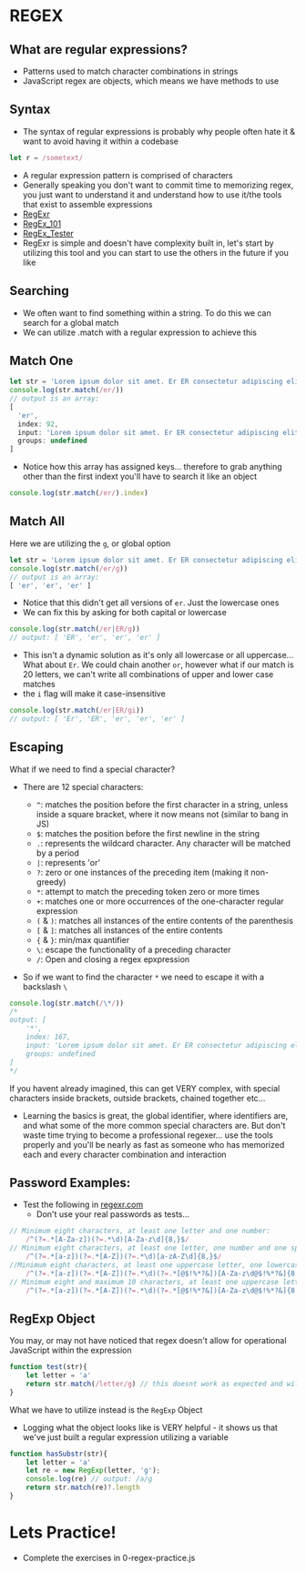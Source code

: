 # REGEX

## What are regular expressions?
- Patterns used to match character combinations in strings
- JavaScript regex are objects, which means we have methods to use

## Syntax
- The syntax of regular expressions is probably why people often hate it & want to avoid having it within a codebase
```js 
let r = /sometext/ 
```
- A regular expression pattern is comprised of characters 
- Generally speaking you don't want to commit time to memorizing regex, you just want to understand it and understand how to use it/the tools that exist to assemble expressions
- [RegExr](https://regexr.com/)
- [RegEx_101](https://regex101.com/)
- [RegEx_Tester](https://regextester.com/)
- RegExr is simple and doesn't have complexity built in, let's start by utilizing this tool and you can start to use the others in the future if you like

## Searching
- We often want to find something within a string. To do this we can search for a global match
- We can utilize .match with a regular expression to achieve this

## Match One
```js
let str = 'Lorem ipsum dolor sit amet. Er ER consectetur adipiscing elit, sed do eiusmod tempor incididunt exercitation ut labore et dolore /g magna aliqua. Uter / enim ad minim * veniamer.'
console.log(str.match(/er/))
// output is an array:
[
  'er',
  index: 92,
  input: 'Lorem ipsum dolor sit amet. Er ER consectetur adipiscing elit, sed do eiusmod tempor incididunt exercitation ut labore et dolore /g magna aliqua. Uter / enim ad minim * veniamer.',
  groups: undefined
]
```
- Notice how this array has assigned keys... therefore to grab anything other than the first indext you'll have to search it like an object
```js
console.log(str.match(/er/).index)
```

## Match All
Here we are utilizing the `g`, or global option
```js
let str = 'Lorem ipsum dolor sit amet. Er ER consectetur adipiscing elit, sed do eiusmod tempor incididunt exercitation ut labore et dolore /g magna aliqua. Uter / enim ad minim * veniamer.'
console.log(str.match(/er/g))
// output is an array:
[ 'er', 'er', 'er' ]
```

- Notice that this didn't get all versions of `er`. Just the lowercase ones
- We can fix this by asking for both capital or lowercase
```js
console.log(str.match(/er|ER/g))
// output: [ 'ER', 'er', 'er', 'er' ]
```
- This isn't a dynamic solution as it's only all lowercase or all uppercase... What about `Er`. We could chain another `or`, however what if our match is 20 letters, we can't write all combinations of upper and lower case matches
- the `i` flag will make it case-insensitive
```js
console.log(str.match(/er|ER/gi))
// output: [ 'Er', 'ER', 'er', 'er', 'er' ]
```

## Escaping
What if we need to find a special character?
- There are 12 special characters:  
    - `^`: matches the position before the first character in a string, unless inside a square bracket, where it now means not (similar to bang in JS)
    - `$`: matches the position before the first newline in the string
    - `.`: represents the wildcard character. Any character will be matched by a period
    - `|`: represents 'or'
    - `?`: zero or one instances of the preceding item (making it non-greedy)
    - `*`: attempt to match the preceding token zero or more times
    - `+`: matches one or more occurrences of the one-character regular expression
    - `(` & `)`: matches all instances of the entire contents of the parenthesis 
    - `[` & `]`: matches all instances of the entire contents
    - `{` & `}`: min/max quantifier
    - `\`: escape the functionality of a preceding character
    - `/`: Open and closing a regex epxpression

- So if we want to find the character `*` we need to escape it with a backslash `\`

```js
console.log(str.match(/\*/))
/* 
output: [
    '*',
    index: 167,
    input: 'Lorem ipsum dolor sit amet. Er ER consectetur adipiscing elit, sed do eiusmod tempor incididunt exercitation ut labore et dolore /g magna aliqua. Uter / enim ad minim * veniamer.',
    groups: undefined
]
*/
```

If you havent already imagined, this can get VERY complex, with special characters inside brackets, outside brackets, chained together etc... 
- Learning the basics is great, the global identifier, where identifiers are, and what some of the more common special characters are. But don't waste time trying to become a professional regexer... use the tools properly and you'll be nearly as fast as someone who has memorized each and every character combination and interaction

## Password Examples:
- Test the following in [regexr.com](https://regexr.com/)
    - Don't use your real passwords as tests...

```js
// Minimum eight characters, at least one letter and one number:
    /^(?=.*[A-Za-z])(?=.*\d)[A-Za-z\d]{8,}$/
// Minimum eight characters, at least one letter, one number and one special character:
    /^(?=.*[a-z])(?=.*[A-Z])(?=.*\d)[a-zA-Z\d]{8,}$/
//Minimum eight characters, at least one uppercase letter, one lowercase letter, one number and one special character: 
    /^(?=.*[a-z])(?=.*[A-Z])(?=.*\d)(?=.*[@$!%*?&])[A-Za-z\d@$!%*?&]{8,}$/
// Minimum eight and maximum 10 characters, at least one uppercase letter, one lowercase letter, one number and one special character:
    /^(?=.*[a-z])(?=.*[A-Z])(?=.*\d)(?=.*[@$!%*?&])[A-Za-z\d@$!%*?&]{8,10}$/
```

## RegExp Object
You may, or may not have noticed that regex doesn't allow for operational JavaScript within the expression
```js
function test(str){
    let letter = 'a'
    return str.match(/letter/g) // this doesnt work as expected and will return an object indicating if 'letter' exists in the string 
}
```

What we have to utilize instead is the `RegExp` Object
- Logging what the object looks like is VERY helpful - it shows us that we've just built a regular expression utilizing a variable 
```js
function hasSubstr(str){
    let letter = 'a'
    let re = new RegExp(letter, 'g');
    console.log(re) // output: /a/g
    return str.match(re)?.length
}
```

# Lets Practice!
- Complete the exercises in 0-regex-practice.js